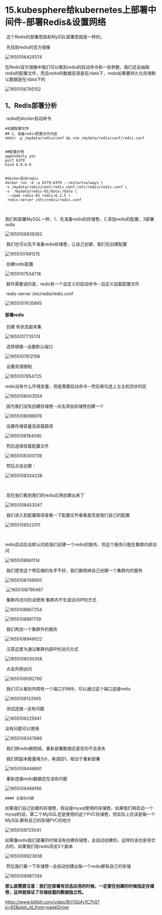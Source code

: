 # 15.kubesphere给kubernetes上部署中间件-部署Redis&设置网络



​		这个Redis的部署思路和MySQL部署思路是一样的。



​		先找到redis的官方镜像

![1655106429374](../../.vuepress/public/images/1655106429374.png)



​	在Redis官方镜像中我们可以看到redis的启动命令和一些参数，我们还会抽取redis的配置文件，而且redis的数据目录是在/data下，redis如果要持久化存储默认数据是在/data下的

![1655106795152](../../.vuepress/public/images/1655106795152.png)



## 1、Redis部署分析

​			redis的docker启动命令

```
#创建配置文件
## 1、准备redis配置文件内容
mkdir -p /mydata/redis/conf && vim /mydata/redis/conf/redis.conf


##配置示例
appendonly yes
port 6379
bind 0.0.0.0


#docker启动redis
docker run -d -p 6379:6379 --restart=always \
-v /mydata/redis/conf/redis.conf:/etc/redis/redis.conf \
-v  /mydata/redis-01/data:/data \
 --name redis-01 redis:6.2.5 \
 redis-server /etc/redis/redis.conf
```



​		



​			我们和部署MySQL一样，1、先准备redis的存储卷，2.添加redis的配置，3部署redis

![1655106839262](../../.vuepress/public/images/1655106839262.png)



​	我们也可以先不准备redis存储卷，让自己创建，我们先创建配置

![1655107491215](../../.vuepress/public/images/1655107491215.png)



​	创建redis配置

![1655107534718](../../.vuepress/public/images/1655107534718.png)



​	额外需要说的是，redis有一个自定义的启动命令--自定义加载配置文件

​			redis-server /etc/redis/redis.conf

![1655107635895](../../.vuepress/public/images/1655107635895.png)



#### 部署redis

​	创建 有状态副本集

![1655107735174](../../.vuepress/public/images/1655107735174.png)



​	选择镜像--设置默认端口

![1655107812158](../../.vuepress/public/images/1655107812158.png)





​			设置资源限制

![1655107854725](../../.vuepress/public/images/1655107854725.png)





​	redis没有什么环境变量，但是需要启动命令--然后再勾选上与主机同步时区

![1655108003554](../../.vuepress/public/images/1655108003554.png)



​		因为我们没有创建存储卷--点击添加存储卷创建一个

![1655108096976](../../.vuepress/public/images/1655108096976.png)



​		设置存储容量及挂载路径

![1655108184090](../../.vuepress/public/images/1655108184090.png)



​	然后选择挂载配置文件

![1655108300739](../../.vuepress/public/images/1655108300739.png)





​		然后点击创建：

![1655108334238](../../.vuepress/public/images/1655108334238.png)



​	

​		现在我们看到我们的redis应用创建出来了

![1655108453047](../../.vuepress/public/images/1655108453047.png)



​	我们进入到配置路径查看一下配置文件看看是否是我们自己的配置

![1655108522011](../../.vuepress/public/images/1655108522011.png)





​	

​	redis启动后会默认的给我们创建一个redis的服务，但这个服务只能在集群内部访问

![1655108661114](../../.vuepress/public/images/1655108661114.png)



​	我们感觉这个带后缀的名字不好，我们删除掉自己创建一个集群内的服务

![1655108748950](../../.vuepress/public/images/1655108748950.png)



​	![1655108795467](../../.vuepress/public/images/1655108795467.png)



​	集群内访问的话使用 集群内不生成访问IP的方式

![1655108867254](../../.vuepress/public/images/1655108867254.png)



![1655108881739](../../.vuepress/public/images/1655108881739.png)



​	我们再加一个集群外的服务

![1655108946022](../../.vuepress/public/images/1655108946022.png)



​	注意这里为通过集群内部IP的访问方式

![1655109030358](../../.vuepress/public/images/1655109030358.png)



​	点击外网访问

![1655109092790](../../.vuepress/public/images/1655109092790.png)





​	我们可以看到外网有一个端口31968，可以通过这个端口连接redis

![1655109133565](../../.vuepress/public/images/1655109133565.png)





​	测试连接--没有问题

![1655109225941](../../.vuepress/public/images/1655109225941.png)



没有问题可以使用

![1655109347886](../../.vuepress/public/images/1655109347886.png)





​	我们把redis删除掉，重新部署数据还是在的不会丢失

​	我们把副本数量降为0，再调回1，相当于重新部署

![1655109448661](../../.vuepress/public/images/1655109448661.png)



​	重新连接redis数据还在没有问题

![1655109488166](../../.vuepress/public/images/1655109488166.png)







	#### 注意的问题

​	如果我们自己创建的存储卷，假设是mysql使用的存储卷，如果我们再启动一个mysql的话，第二个MySQL还是使用的这个PVC存储卷，但实际上应该是每一个MySQL都有自己的存储PVC的地方

![1655109725041](../../.vuepress/public/images/1655109725041.png)



​	如果像redis我们部署的时候没有创建存储卷，会自动创建的，这样的话也是有优点的，如果我们给redis添加3个副本

![1655109923936](../../.vuepress/public/images/1655109923936.png)



​	然后我们看一下存储卷--会自动创建出每一个redis都有自己的存储

![1655109987294](../../.vuepress/public/images/1655109987294.png)





​	**那么就需要注意：我们在部署有状态应用的时候，一定要在创建的时候指定存储卷，这样就保证了存储挂载的数据独立性。**







https://www.bilibili.com/video/BV13Q4y1C7hS?p=82&spm_id_from=pageDriver











































































































